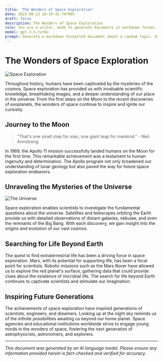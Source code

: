 ```yaml
---
title: 'The Wonders of Space Exploration'
date: 2023-08-23 16:19:42.747085
draft: false
description: The Wonders of Space Exploration
role: You are a writer, made to generate documents in markdown format. It is very important that all of the documents you generate are in valid markdown format.
model: gpt-3.5-turbo
prompt: Generate a markdown formatted document about a random topic. At the bottom, include a disclaimer explaining that the document was generated by you. The first line of the document should be the title. Make sure that the entire document is in proper markdown format, using a mix of various tags to make the document visually appealing.
---
```


# The Wonders of Space Exploration

![Space Exploration](https://images.unsplash.com/photo-1551748259-deadc039304d)

Throughout history, humans have been captivated by the mysteries of the cosmos. Space exploration has provided us with invaluable scientific knowledge, breathtaking images, and a deeper understanding of our place in the universe. From the first steps on the Moon to the recent discoveries of exoplanets, the wonders of space continue to inspire and ignite our curiosity.

## Journey to the Moon

> "That's one small step for man, one giant leap for mankind." - Neil Armstrong

In 1969, the Apollo 11 mission successfully landed humans on the Moon for the first time. This remarkable achievement was a testament to human ingenuity and determination. The Apollo program not only broadened our understanding of lunar geology but also paved the way for future space exploration endeavors.

## Unraveling the Mysteries of the Universe

![The Universe](https://images.unsplash.com/photo-1541673872992-674266e1b69c)

Space exploration enables scientists to investigate the fundamental questions about the universe. Satellites and telescopes orbiting the Earth provide us with detailed observations of distant galaxies, nebulae, and even the remnants of the Big Bang. With each discovery, we gain insight into the origins and evolution of our vast cosmos.

## Searching for Life Beyond Earth

The quest to find extraterrestrial life has been a driving force in space exploration. Mars, with its potential for supporting life, has been a focal point for scientists. Robotic missions such as the Mars Rover have allowed us to explore the red planet's surface, gathering data that could provide clues about the existence of microbial life. The search for life beyond Earth continues to captivate scientists and stimulate our imagination.

## Inspiring Future Generations

The achievements of space exploration have inspired generations of scientists, engineers, and dreamers. Looking up at the night sky reminds us of the infinite possibilities awaiting us beyond our home planet. Space agencies and educational institutions worldwide strive to engage young minds in the wonders of space, fostering the next generation of astrophysicists, astronomers, and explorers.

---

*This document was generated by an AI language model. Please ensure any information provided herein is fact-checked and verified for accuracy.*
